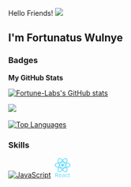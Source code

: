 Hello Friends! ![](https://user-images.githubusercontent.com/18350557/176309783-0785949b-9127-417c-8b55-ab5a4333674e.gif)

<h2 align="left">I'm Fortunatus Wulnye</h2>


### Badges

<b>My GitHub Stats</b>

<a href="http://www.github.com/Fortune-Labs"><img src="https://github-readme-stats.vercel.app/api?username=Fortune-Labs&show_icons=true&hide=&count_private=true&title_color=0891b2&text_color=ffffff&icon_color=0891b2&bg_color=1c1917&hide_border=true&show_icons=true" alt="Fortune-Labs's GitHub stats" /></a>

<a href="http://www.github.com/Fortune-Labs"><img src="https://github-readme-streak-stats.herokuapp.com/?user=Fortune-Labs&stroke=ffffff&background=1c1917&ring=0891b2&fire=0891b2&currStreakNum=ffffff&currStreakLabel=0891b2&sideNums=ffffff&sideLabels=ffffff&dates=ffffff&hide_border=true" /></a>

<a href="https://github.com/Fortune-Labs" align="left"><img src="https://github-readme-stats.vercel.app/api/top-langs/?username=Fortune-Labs&langs_count=10&title_color=0891b2&text_color=ffffff&icon_color=0891b2&bg_color=1c1917&hide_border=true&locale=en&custom_title=Top%20%Languages" alt="Top Languages" /></a>


### Skills
<p align="left"><a href="https://developer.mozilla.org/en-US/docs/Web/JavaScript" target="_blank" rel="noreferrer"><img src="https://raw.githubusercontent.com/danielcranney/readme-generator/main/public/icons/skills/javascript-colored.svg" width="36" height="36" alt="JavaScript"/></a> <a href="https://reactjs.org/" target="_blank"> <img src="https://raw.githubusercontent.com/devicons/devicon/master/icons/react/react-original-wordmark.svg" alt="react" width="40" height="40"/> </a></p>